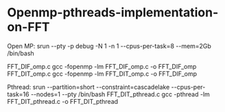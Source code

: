 # Openmp-pthreads-implementation-on-FFT
Open MP:
srun --pty -p debug -N 1 -n 1 --cpus-per-task=8 --mem=2Gb /bin/bash 

FFT_DIF_omp.c
gcc -fopenmp -lm FFT_DIF_omp.c -o FFT_DIF_omp
FFT_DIT_omp.c
gcc -fopenmp -lm FFT_DIT_omp.c -o FFT_DIF_omp

Pthread:
srun --partition=short --constraint=cascadelake --cpus-per-task=16 --nodes=1 --pty /bin/bash
FFT_DIT_pthread.c
gcc -pthread -lm FFT_DIT_pthread.c -o FFT_DIT_pthread
